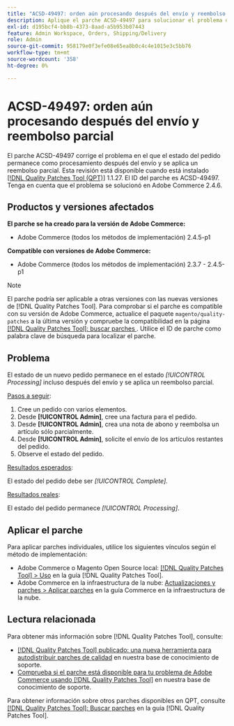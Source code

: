 ```yaml
---
title: "ACSD-49497: orden aún procesando después del envío y reembolso parcial"
description: Aplique el parche ACSD-49497 para solucionar el problema de Adobe Commerce en el que el estado del pedido permanece como procesamiento después del envío y se aplica un reembolso parcial.
exl-id: d195bcf4-bb8b-4373-8aad-a5b953b07443
feature: Admin Workspace, Orders, Shipping/Delivery
role: Admin
source-git-commit: 958179e0f3efe08e65ea8b0c4c4e1015e3c5bb76
workflow-type: tm+mt
source-wordcount: '358'
ht-degree: 0%

---
```


# ACSD-49497: orden aún procesando después del envío y reembolso parcial

El parche ACSD-49497 corrige el problema en el que el estado del pedido permanece como procesamiento después del envío y se aplica un reembolso parcial. Esta revisión está disponible cuando está instalado [[!DNL Quality Patches Tool (QPT)]](/help/announcements/adobe-commerce-announcements/magento-quality-patches-released-new-tool-to-self-serve-quality-patches.md) 1.1.27. El ID del parche es ACSD-49497. Tenga en cuenta que el problema se solucionó en Adobe Commerce 2.4.6.

## Productos y versiones afectados

**El parche se ha creado para la versión de Adobe Commerce:**

* Adobe Commerce (todos los métodos de implementación) 2.4.5-p1

**Compatible con versiones de Adobe Commerce:**

* Adobe Commerce (todos los métodos de implementación) 2.3.7 - 2.4.5-p1

>[!NOTE]
>
>El parche podría ser aplicable a otras versiones con las nuevas versiones de [!DNL Quality Patches Tool]. Para comprobar si el parche es compatible con su versión de Adobe Commerce, actualice el paquete `magento/quality-patches` a la última versión y compruebe la compatibilidad en la página [[!DNL Quality Patches Tool]: buscar parches ](https://experienceleague.adobe.com/tools/commerce-quality-patches/index.html). Utilice el ID de parche como palabra clave de búsqueda para localizar el parche.

## Problema

El estado de un nuevo pedido permanece en el estado *[!UICONTROL Processing]* incluso después del envío y se aplica un reembolso parcial.

<u>Pasos a seguir</u>:

1. Cree un pedido con varios elementos.
1. Desde **[!UICONTROL Admin]**, cree una factura para el pedido.
1. Desde **[!UICONTROL Admin]**, crea una nota de abono y reembolsa un artículo sólo parcialmente.
1. Desde **[!UICONTROL Admin]**, solicite el envío de los artículos restantes del pedido.
1. Observe el estado del pedido.

<u>Resultados esperados</u>:

El estado del pedido debe ser *[!UICONTROL Complete]*.

<u>Resultados reales</u>:

El estado del pedido permanece *[!UICONTROL Processing]*.

## Aplicar el parche

Para aplicar parches individuales, utilice los siguientes vínculos según el método de implementación:

* Adobe Commerce o Magento Open Source local: [[!DNL Quality Patches Tool] > Uso](https://experienceleague.adobe.com/docs/commerce-operations/tools/quality-patches-tool/usage.html) en la guía [!DNL Quality Patches Tool].
* Adobe Commerce en la infraestructura de la nube: [Actualizaciones y parches > Aplicar parches](https://experienceleague.adobe.com/docs/commerce-cloud-service/user-guide/develop/upgrade/apply-patches.html) en la guía Commerce en la infraestructura de la nube.

## Lectura relacionada

Para obtener más información sobre [!DNL Quality Patches Tool], consulte:

* [[!DNL Quality Patches Tool] publicado: una nueva herramienta para autodistribuir parches de calidad](/help/announcements/adobe-commerce-announcements/magento-quality-patches-released-new-tool-to-self-serve-quality-patches.md) en nuestra base de conocimiento de soporte.
* [Comprueba si el parche está disponible para tu problema de Adobe Commerce usando [!DNL Quality Patches Tool]](/help/support-tools/patches-available-in-qpt-tool/check-patch-for-magento-issue-with-magento-quality-patches.md) en nuestra base de conocimiento de soporte.

Para obtener información sobre otros parches disponibles en QPT, consulte [[!DNL Quality Patches Tool]: Buscar parches](https://experienceleague.adobe.com/tools/commerce-quality-patches/index.html) en la guía [!DNL Quality Patches Tool].
